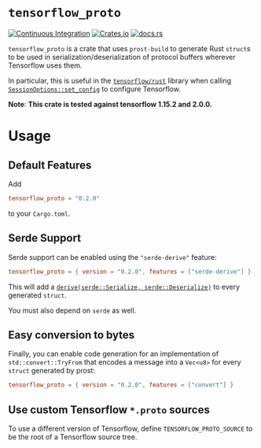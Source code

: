 # `tensorflow_proto`

[![Continuous Integration](https://github.com/cpcloud/tensorflow_proto/workflows/Continuous%20Integration/badge.svg)](https://github.com/cpcloud/tensorflow_proto/actions?query=branch%3Amaster+event%3Apush+workflow%3A%22Continuous+Integration%22)
[![Crates.io](https://img.shields.io/crates/v/tensorflow_proto)](https://crates.io/crates/tensorflow_proto)
[![docs.rs](https://docs.rs/tensorflow_proto/badge.svg)](https://docs.rs/crate/tensorflow_proto)

`tensorflow_proto` is a crate that uses `prost-build` to generate Rust
`struct`s to be used in serialization/deserialization of protocol buffers
wherever Tensorflow uses them.

In particular, this is useful in the
[`tensorflow/rust`](https://github.com/tensorflow/rust) library when calling
[`SessionOptions::set_config`](https://tensorflow.github.io/rust/tensorflow/struct.SessionOptions.html#method.set_config)
to configure Tensorflow.

**Note**: **This crate is tested against tensorflow 1.15.2 and 2.0.0.**

# Usage

## Default Features

Add

```toml
tensorflow_proto = "0.2.0"
```

to your `Cargo.toml`.

## Serde Support

Serde support can be enabled using the `"serde-derive"` feature:

```toml
tensorflow_proto = { version = "0.2.0", features = ["serde-derive"] }
```

This will add a [`derive(serde::Serialize,
serde::Deserialize)`](https://serde.rs/derive.html) to every generated
`struct`.

You must also depend on `serde` as well.

## Easy conversion to bytes

Finally, you can enable code generation for an implementation of `std::convert::TryFrom`
that encodes a message into a `Vec<u8>` for every `struct` generated by prost:

```toml
tensorflow_proto = { version = "0.2.0", features = ["convert"] }
```


## Use custom Tensorflow `*.proto` sources

To use a different version of Tensorflow, define `TENSORFLOW_PROTO_SOURCE` to
be the root of a Tensorflow source tree.
